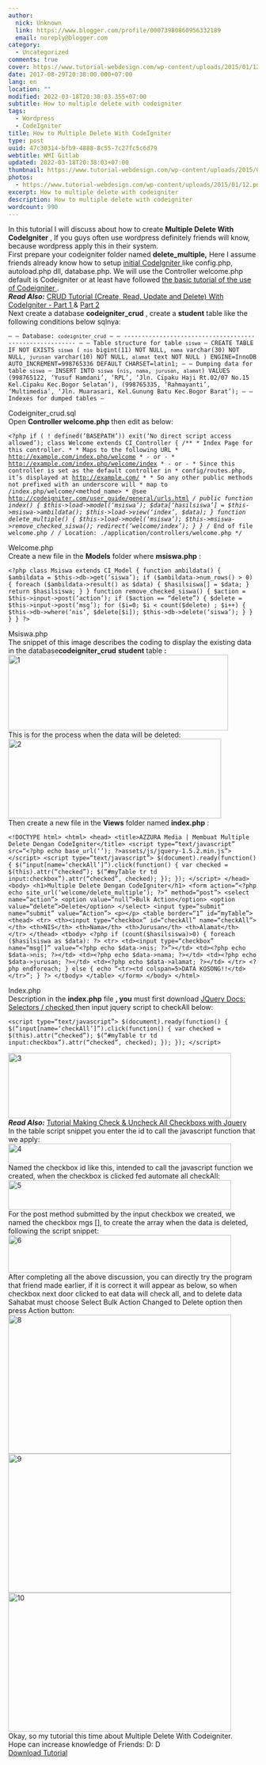 ```yaml
---
author:
  nick: Unknown
  link: https://www.blogger.com/profile/00073980860956332189
  email: noreply@blogger.com
category:
  - Uncategorized
comments: true
cover: https://www.tutorial-webdesign.com/wp-content/uploads/2015/01/12.png
date: 2017-08-29T20:38:00.000+07:00
lang: en
location: ""
modified: 2022-03-18T20:38:03.355+07:00
subtitle: How to multiple delete with codeigniter
tags:
  - Wordpress
  - CodeIgniter
title: How to Multiple Delete With CodeIgniter
type: post
uuid: 47c30314-bfb9-4888-8c55-7c27fc5c6d79
webtitle: WMI Gitlab
updated: 2022-03-18T20:38:03+07:00
thumbnail: https://www.tutorial-webdesign.com/wp-content/uploads/2015/01/12.png
photos:
  - https://www.tutorial-webdesign.com/wp-content/uploads/2015/01/12.png
excerpt: How to multiple delete with codeigniter
description: How to multiple delete with codeigniter
wordcount: 990
---
```


<p>In this tutorial I will discuss about how to create    <strong>Multiple Delete With CodeIgniter</strong> , If you guys often use     wordpress definitely friends will know, because wordpress apply this in     their system. <br>First prepare your codeigniter folder named    <strong>delete_multiple,</strong> Here I assume friends already know how to     setup     <a href="http://translate.googleusercontent.com/translate_c?depth=1&amp;nv=1&amp;rurl=translate.google.com&amp;sl=id&amp;sp=nmt4&amp;tl=en&amp;u=http://www.tutorial-webdesign.com/menghilangkan-index-php-di-codeigniter/&amp;usg=ALkJrhip-cCW96nqXDsM897bt2TR85zOLw" title="Initial Setting of Codeigniter" rel="noopener noreferer nofollow">        initial CodeIgniter     </a>    like config.php, autoload.php dll, database.php. We will use the Controller     welcome.php default is Codeigniter or at least have followed     <a href="http://translate.googleusercontent.com/translate_c?depth=1&amp;nv=1&amp;rurl=translate.google.com&amp;sl=id&amp;sp=nmt4&amp;tl=en&amp;u=http://www.tutorial-webdesign.com/tutorial-dasar-penggunaan-codeigniter/&amp;usg=ALkJrhikrwwVzw88VfaG_e_MzeLpO6V09Q" title="Basic Code Usage Tutorial" rel="noopener noreferer nofollow">        the basic tutorial of the use of Codeigniter     </a>    . <br><em><strong>Read Also:</strong></em>    <a href="http://translate.googleusercontent.com/translate_c?depth=1&amp;nv=1&amp;rurl=translate.google.com&amp;sl=id&amp;sp=nmt4&amp;tl=en&amp;u=http://www.tutorial-webdesign.com/tutorial-crud-create-read-update-dan-delete-menggunakan-codeigniter-1/&amp;usg=ALkJrhiZVe1_zRpzNzvhPw2Uk_O6iWlpDw" title="Crud Part 1" rel="noopener noreferer nofollow">        CRUD Tutorial (Create, Read, Update and Delete) With CodeIgniter - Part         1     </a>    &amp;     <a href="http://translate.googleusercontent.com/translate_c?depth=1&amp;nv=1&amp;rurl=translate.google.com&amp;sl=id&amp;sp=nmt4&amp;tl=en&amp;u=http://www.tutorial-webdesign.com/tutorial-crud-create-read-update-dan-delete-dengan-codeigniter-part-2/&amp;usg=ALkJrhjFwUin_JBxbalzEhx_AuTUIQ-41A" title="CRUD Part 2" rel="noopener noreferer nofollow">        Part 2     </a><br>Next create a database <strong>codeigniter_crud</strong> , create a    <strong>student</strong> table like the following conditions below sqlnya: <br></p><div><pre><code>– – Database: <code>codeigniter_crud</code> – – -------------------------------------------------------- – – Table structure for table <code>siswa</code> – CREATE TABLE IF NOT EXISTS <code>siswa</code> ( <code>nis</code> bigint(11) NOT NULL, <code>nama</code> varchar(30) NOT NULL, <code>jurusan</code> varchar(10) NOT NULL, <code>alamat</code> text NOT NULL ) ENGINE=InnoDB AUTO_INCREMENT=998765336 DEFAULT CHARSET=latin1; – – Dumping data for table <code>siswa</code> – INSERT INTO <code>siswa</code> (<code>nis</code>, <code>nama</code>, <code>jurusan</code>, <code>alamat</code>) VALUES (998765122, ‘Yusuf Hamdani’, ‘RPL’, ‘Jln. Cipaku Haji Rt.02/07 No.15 Kel.Cipaku Kec.Bogor Selatan’), (998765335, ‘Rahmayanti’, ‘Multimedia’, ‘Jln. Muarasari, Kel.Gunung Batu Kec.Bogor Barat’); – – Indexes for dumped tables – </code></pre><div>Codeigniter_crud.sql     </div></div>Open <strong>Controller welcome.php</strong> then edit as below: <br><div><pre><code>&lt;?php if ( ! defined(‘BASEPATH’)) exit(‘No direct script access allowed’); class Welcome extends CI_Controller { /** * Index Page for this controller. * * Maps to the following URL * <a href="http://example.com/index.php/welcome">http://example.com/index.php/welcome</a> * - or - * <a href="http://example.com/index.php/welcome/index">http://example.com/index.php/welcome/index</a> * - or - * Since this controller is set as the default controller in * config/routes.php, it’s displayed at <a href="http://example.com/">http://example.com/</a> * * So any other public methods not prefixed with an underscore will * map to /index.php/welcome/&lt;method_name&gt; * @see <a href="http://codeigniter.com/user_guide/general/urls.html">http://codeigniter.com/user_guide/general/urls.html</a> <em>/ public function index() { $this-&gt;load-&gt;model(‘msiswa’); $data[‘hasilsiswa’] = $this-&gt;msiswa-&gt;ambildata(); $this-&gt;load-&gt;view(‘index’, $data); } function delete_multiple() { $this-&gt;load-&gt;model(‘msiswa’); $this-&gt;msiswa-&gt;remove_checked_siswa(); redirect(‘welcome/index’); } } /</em> End of file welcome.php <em>/ /</em> Location: ./application/controllers/welcome.php */ </code></pre><div>Welcome.php     </div></div>Create a new file in the <strong>Models</strong> folder where    <strong>msiswa.php</strong> : <br><div><pre><code>&lt;?php class Msiswa extends CI_Model { function ambildata() { $ambildata = $this-&gt;db-&gt;get(‘siswa’); if ($ambildata-&gt;num_rows() &gt; 0) { foreach ($ambildata-&gt;result() as $data) { $hasilsiswa[] = $data; } return $hasilsiswa; } } function remove_checked_siswa() { $action = $this-&gt;input-&gt;post(‘action’); if ($action == “delete”) { $delete = $this-&gt;input-&gt;post(‘msg’); for ($i=0; $i &lt; count($delete) ; $i++) { $this-&gt;db-&gt;where(‘nis’, $delete[$i]); $this-&gt;db-&gt;delete(‘siswa’); } } } } ?&gt; </code></pre><div>Msiswa.php     </div></div>The snippet of this image describes the coding to display the existing data     in the database<strong>codeigniter_crud</strong> <strong>student</strong>    table <strong>:</strong><br><div><div><ins id="aswift_0_expand"><ins id="aswift_0_anchor"></ins></ins></div></div><a href="http://www.tutorial-webdesign.com/wp-content/uploads/2015/01/12.png" rel="noopener noreferer nofollow">        <img alt="1" src="https://www.tutorial-webdesign.com/wp-content/uploads/2015/01/12.png" height="153" width="444">    </a><br>This is for the process when the data will be deleted: <br><a href="http://www.tutorial-webdesign.com/wp-content/uploads/2015/01/21.png" rel="noopener noreferer nofollow">        <img alt="2" src="https://www.tutorial-webdesign.com/wp-content/uploads/2015/01/21.png" height="161" width="430">    </a><br>Then create a new file in the <strong>Views</strong> folder named    <strong>index.php</strong> : <br><div><pre><code>&lt;!DOCTYPE html&gt; &lt;html&gt; &lt;head&gt; &lt;title&gt;AZZURA Media | Membuat Multiple Delete Dengan CodeIgniter&lt;/title&gt; &lt;script type=“text/javascript” src=“&lt;?php echo base_url(‘’); ?&gt;assets/js/jquery-1.5.2.min.js”&gt;&lt;/script&gt; &lt;script type=“text/javascript”&gt; $(document).ready(function() { $(“input[name=‘checkAll’]”).click(function() { var checked = $(this).attr(“checked”); $(“#myTable tr td input:checkbox”).attr(“checked”, checked); }); }); &lt;/script&gt; &lt;/head&gt; &lt;body&gt; &lt;h1&gt;Multiple Delete Dengan CodeIgniter&lt;/h1&gt; &lt;form action=“&lt;?php echo site_url(‘welcome/delete_multiple’); ?&gt;” method=“post”&gt; &lt;select name=“action”&gt; &lt;option value=“null”&gt;Bulk Action&lt;/option&gt; &lt;option value=“delete”&gt;Delete&lt;/option&gt; &lt;/select&gt; &lt;input type=“submit” name=“submit” value=“Action”&gt; &lt;p&gt;&lt;/p&gt; &lt;table border=“1” id=“myTable”&gt; &lt;thead&gt; &lt;tr&gt; &lt;th&gt;&lt;input type=“checkbox” id=“checkAll” name=“checkAll”&gt;&lt;/th&gt; &lt;th&gt;NIS&lt;/th&gt; &lt;th&gt;Nama&lt;/th&gt; &lt;th&gt;Jurusan&lt;/th&gt; &lt;th&gt;Alamat&lt;/th&gt; &lt;/tr&gt; &lt;/thead&gt; &lt;tbody&gt; &lt;?php if (count($hasilsiswa)&gt;0) { foreach ($hasilsiswa as $data): ?&gt; &lt;tr&gt; &lt;td&gt;&lt;input type=“checkbox” name=“msg[]” value=“&lt;?php echo $data-&gt;nis; ?&gt;”&gt;&lt;/td&gt; &lt;td&gt;&lt;?php echo $data-&gt;nis; ?&gt;&lt;/td&gt; &lt;td&gt;&lt;?php echo $data-&gt;nama; ?&gt;&lt;/td&gt; &lt;td&gt;&lt;?php echo $data-&gt;jurusan; ?&gt;&lt;/td&gt; &lt;td&gt;&lt;?php echo $data-&gt;alamat; ?&gt;&lt;/td&gt; &lt;/tr&gt; &lt;?php endforeach; } else { echo “&lt;tr&gt;&lt;td colspan=5&gt;DATA KOSONG!!&lt;/td&gt;&lt;/tr&gt;”; } ?&gt; &lt;/tbody&gt; &lt;/table&gt; &lt;/form&gt; &lt;/body&gt; &lt;/html&gt; </code></pre><div>Index.php     </div></div>Description in the <strong>index.php</strong> file <strong>, you</strong>    must first download     <a href="http://translate.googleusercontent.com/translate_c?depth=1&amp;nv=1&amp;rurl=translate.google.com&amp;sl=id&amp;sp=nmt4&amp;tl=en&amp;u=http://docs.jquery.com/Selectors/checked&amp;usg=ALkJrhj8cVA4M28DQA2-1ei1ppSFutWFfw" target="_blank" rel="noopener noreferer nofollow">        JQuery Docs: Selectors / checked     </a>    then input jquery script to checkAll below: <br><div><pre><code>&lt;script type=“text/javascript”&gt; $(document).ready(function() { $(“input[name=‘checkAll’]”).click(function() { var checked = $(this).attr(“checked”); $(“#myTable tr td input:checkbox”).attr(“checked”, checked); }); }); &lt;/script&gt; </code></pre><div></div></div><a href="http://www.tutorial-webdesign.com/wp-content/uploads/2015/01/33.png" rel="noopener noreferer nofollow">        <img alt="3" src="https://www.tutorial-webdesign.com/wp-content/uploads/2015/01/33-450x132.png" height="132" width="450">    </a><br><em><strong>Read Also:</strong></em>    <a href="http://translate.googleusercontent.com/translate_c?depth=1&amp;nv=1&amp;rurl=translate.google.com&amp;sl=id&amp;sp=nmt4&amp;tl=en&amp;u=http://www.tutorial-webdesign.com/check-uncheck-all-jquery/&amp;usg=ALkJrhja2BuoFYDym4uQpvAU2M5RnnP1ZA" title="Tutorial Check &amp; Uncheck all checkbox" rel="noopener noreferer nofollow">        Tutorial Making Check &amp; Uncheck All Checkboxs with Jquery     </a><br>In the table script snippet you enter the id to call the javascript     function that we apply: <br><a href="http://www.tutorial-webdesign.com/wp-content/uploads/2015/01/4.png" rel="noopener noreferer nofollow">        <img alt="4" src="https://www.tutorial-webdesign.com/wp-content/uploads/2015/01/4-450x40.png" height="40" width="450">    </a><br>Named the checkbox id like this, intended to call the javascript function     we created, when the checkbox is clicked fed automate all checkAll: <br><a href="http://www.tutorial-webdesign.com/wp-content/uploads/2015/01/51.png" rel="noopener noreferer nofollow">        <img alt="5" src="https://www.tutorial-webdesign.com/wp-content/uploads/2015/01/51-450x60.png" height="60" width="450">    </a><br>For the post method submitted by the input checkbox we created, we named     the checkbox mgs [], to create the array when the data is deleted,     following the script snippet: <br><a href="http://www.tutorial-webdesign.com/wp-content/uploads/2015/01/61.png" rel="noopener noreferer nofollow">        <img alt="6" src="https://www.tutorial-webdesign.com/wp-content/uploads/2015/01/61-450x76.png" height="76" width="450">    </a><br>After completing all the above discussion, you can directly try the program     that friend made earlier, if it is correct it will appear as below, so when     checkbox next door clicked to eat data will check all, and to delete data     Sahabat must choose Select Bulk Action Changed to Delete option then press     Action button: <br><a href="http://www.tutorial-webdesign.com/wp-content/uploads/2015/01/8.png" rel="noopener noreferer nofollow">        <img alt="8" src="https://www.tutorial-webdesign.com/wp-content/uploads/2015/01/8-450x281.png" height="281" width="450">    </a><br><a href="http://www.tutorial-webdesign.com/wp-content/uploads/2015/01/9.png" rel="noopener noreferer nofollow">        <img alt="9" src="https://www.tutorial-webdesign.com/wp-content/uploads/2015/01/9-450x281.png" height="281" width="450">    </a><br><a href="http://www.tutorial-webdesign.com/wp-content/uploads/2015/01/10.png" rel="noopener noreferer nofollow">        <img alt="10" src="https://www.tutorial-webdesign.com/wp-content/uploads/2015/01/10-450x281.png" height="281" width="450">    </a><br>Okay, so my tutorial this time about Multiple Delete With Codeigniter.     <br>Hope can increase knowledge of Friends: D: D <br><a href="https://www.dropbox.com/s/oxlegea0shsoqnb/delete_multiple.zip?dl=0" target="_blank" rel="noopener noreferer nofollow">Download Tutorial      </a>
